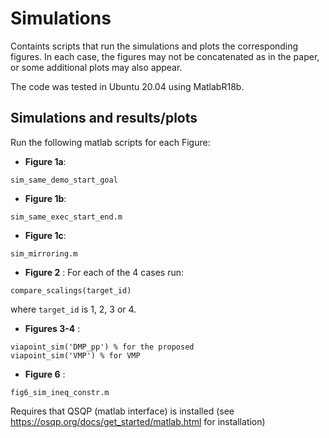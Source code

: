 # Simulations

Containts scripts that run the simulations and plots the corresponding figures. In each case, the figures may not be concatenated as in the paper, or some additional plots may also appear.

The code was tested in Ubuntu 20.04 using MatlabR18b.

## Simulations and results/plots
Run the following matlab scripts for each Figure:

- **Figure 1a**: 
```
sim_same_demo_start_goal
```
- **Figure 1b**: 
```
sim_same_exec_start_end.m
```
- **Figure 1c**: 
```
sim_mirroring.m
```
- **Figure 2** : For each of the 4 cases run: 
```
compare_scalings(target_id)
```
where `target_id` is 1, 2, 3 or 4.
- **Figures 3-4** :
```
viapoint_sim('DMP_pp') % for the proposed
viapoint_sim('VMP') % for VMP
```
- **Figure 6** : 
```
fig6_sim_ineq_constr.m
```
Requires that QSQP (matlab interface) is installed (see https://osqp.org/docs/get_started/matlab.html for installation)

